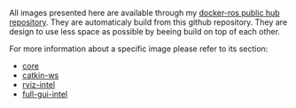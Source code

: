 All images presented here are available through my [docker-ros public hub repository](https://hub.docker.com/r/virgiletn/docker-ros/~/dockerfile/).
They are automaticaly build from this github repository. They are design to use less space as possible by beeing build on top of each other.

For more information about a specific image please refer to its section:
* [core](https://github.com/virgileTN/docker-ros/wiki/core)
* [catkin-ws](https://github.com/virgileTN/docker-ros/wiki/catkin-ws)
* [rviz-intel](https://github.com/virgileTN/docker-ros/wiki/rviz-intel)
* [full-gui-intel](https://github.com/virgileTN/docker-ros/wiki/full-gui-intel)
